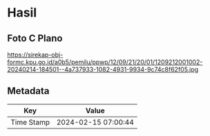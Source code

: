 # Hasil

## Foto C Plano

https://sirekap-obj-formc.kpu.go.id/a0b5/pemilu/ppwp/12/09/21/20/01/1209212001002-20240214-184501--4a737933-1082-4931-9934-9c74c8f62f05.jpg


## Metadata

| Key        | Value               |
| ---------- | ------------------- |
| Time Stamp | 2024-02-15 07:00:44 |



